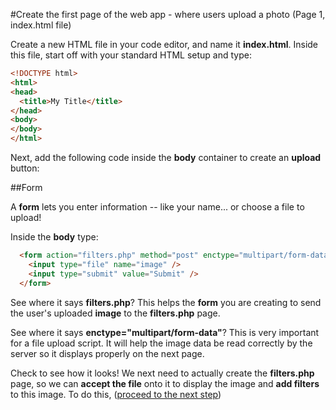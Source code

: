 #Create the first page of the web app - where users upload a photo (Page 1, index.html file)

Create a new HTML file in your code editor, and name it **index.html**. Inside this file, start off with your standard HTML setup and type:

```html
<!DOCTYPE html>
<html>
<head>
  <title>My Title</title>
</head>
<body>
</body>
</html>
```
Next, add the following code inside the **body** container to create an **upload** button:

##Form

A **form** lets you enter information -- like your name... or choose a file to upload!

Inside the **body** type:

```html
  <form action="filters.php" method="post" enctype="multipart/form-data">
    <input type="file" name="image" />
    <input type="submit" value="Submit" />
  </form>
```

See where it says **filters.php**? This helps the **form** you are creating to send the user's uploaded **image** to the **filters.php** page. 

See where it says **enctype="multipart/form-data"**? This is very important for a file upload script. It will help the image data be read correctly by the server so it displays properly on the next page. 

Check to see how it looks!  We next need to actually create the **filters.php** page, so we can **accept the file** onto it to display the image and **add filters** to this image. To do this, ([proceed to the next step](https://github.com/DesignCodeBuild/basiccamanjs/blob/master/day4/1-AcceptAFile.md))

